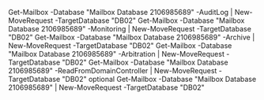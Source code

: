 Get-Mailbox -Database "Mailbox Database 2106985689" -AuditLog | New-MoveRequest -TargetDatabase "DB02"
Get-Mailbox -Database "Mailbox Database 2106985689" -Monitoring | New-MoveRequest -TargetDatabase "DB02"
Get-Mailbox -Database "Mailbox Database 2106985689" -Archive | New-MoveRequest -TargetDatabase "DB02"
Get-Mailbox -Database "Mailbox Database 2106985689" -Arbitration | New-MoveRequest -TargetDatabase "DB02"
Get-Mailbox -Database "Mailbox Database 2106985689" -ReadFromDomainController | New-MoveRequest -TargetDatabase "DB02"
optional
Get-Mailbox -Database "Mailbox Database 2106985689" | New-MoveRequest -TargetDatabase "DB02"
